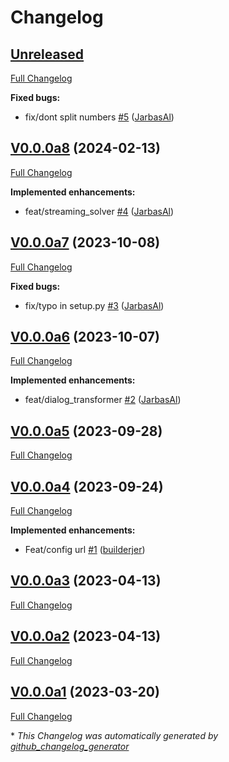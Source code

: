 # Changelog

## [Unreleased](https://github.com/OpenVoiceOS/ovos-solver-plugin-openai-persona/tree/HEAD)

[Full Changelog](https://github.com/OpenVoiceOS/ovos-solver-plugin-openai-persona/compare/V0.0.0a8...HEAD)

**Fixed bugs:**

- fix/dont split numbers [\#5](https://github.com/OpenVoiceOS/ovos-solver-plugin-openai-persona/pull/5) ([JarbasAl](https://github.com/JarbasAl))

## [V0.0.0a8](https://github.com/OpenVoiceOS/ovos-solver-plugin-openai-persona/tree/V0.0.0a8) (2024-02-13)

[Full Changelog](https://github.com/OpenVoiceOS/ovos-solver-plugin-openai-persona/compare/V0.0.0a7...V0.0.0a8)

**Implemented enhancements:**

- feat/streaming\_solver [\#4](https://github.com/OpenVoiceOS/ovos-solver-plugin-openai-persona/pull/4) ([JarbasAl](https://github.com/JarbasAl))

## [V0.0.0a7](https://github.com/OpenVoiceOS/ovos-solver-plugin-openai-persona/tree/V0.0.0a7) (2023-10-08)

[Full Changelog](https://github.com/OpenVoiceOS/ovos-solver-plugin-openai-persona/compare/V0.0.0a6...V0.0.0a7)

**Fixed bugs:**

- fix/typo in setup.py [\#3](https://github.com/OpenVoiceOS/ovos-solver-plugin-openai-persona/pull/3) ([JarbasAl](https://github.com/JarbasAl))

## [V0.0.0a6](https://github.com/OpenVoiceOS/ovos-solver-plugin-openai-persona/tree/V0.0.0a6) (2023-10-07)

[Full Changelog](https://github.com/OpenVoiceOS/ovos-solver-plugin-openai-persona/compare/V0.0.0a5...V0.0.0a6)

**Implemented enhancements:**

- feat/dialog\_transformer [\#2](https://github.com/OpenVoiceOS/ovos-solver-plugin-openai-persona/pull/2) ([JarbasAl](https://github.com/JarbasAl))

## [V0.0.0a5](https://github.com/OpenVoiceOS/ovos-solver-plugin-openai-persona/tree/V0.0.0a5) (2023-09-28)

[Full Changelog](https://github.com/OpenVoiceOS/ovos-solver-plugin-openai-persona/compare/V0.0.0a4...V0.0.0a5)

## [V0.0.0a4](https://github.com/OpenVoiceOS/ovos-solver-plugin-openai-persona/tree/V0.0.0a4) (2023-09-24)

[Full Changelog](https://github.com/OpenVoiceOS/ovos-solver-plugin-openai-persona/compare/V0.0.0a3...V0.0.0a4)

**Implemented enhancements:**

- Feat/config url [\#1](https://github.com/OpenVoiceOS/ovos-solver-plugin-openai-persona/pull/1) ([builderjer](https://github.com/builderjer))

## [V0.0.0a3](https://github.com/OpenVoiceOS/ovos-solver-plugin-openai-persona/tree/V0.0.0a3) (2023-04-13)

[Full Changelog](https://github.com/OpenVoiceOS/ovos-solver-plugin-openai-persona/compare/V0.0.0a2...V0.0.0a3)

## [V0.0.0a2](https://github.com/OpenVoiceOS/ovos-solver-plugin-openai-persona/tree/V0.0.0a2) (2023-04-13)

[Full Changelog](https://github.com/OpenVoiceOS/ovos-solver-plugin-openai-persona/compare/V0.0.0a1...V0.0.0a2)

## [V0.0.0a1](https://github.com/OpenVoiceOS/ovos-solver-plugin-openai-persona/tree/V0.0.0a1) (2023-03-20)

[Full Changelog](https://github.com/OpenVoiceOS/ovos-solver-plugin-openai-persona/compare/8778c7bf0fbe4c52bf5631b5a4f43812f41d3eda...V0.0.0a1)



\* *This Changelog was automatically generated by [github_changelog_generator](https://github.com/github-changelog-generator/github-changelog-generator)*
